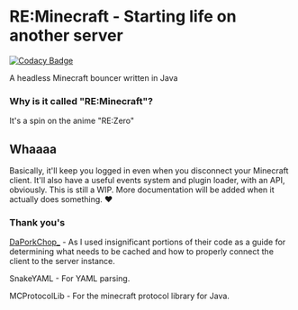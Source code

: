 # RE:Minecraft - Starting life on another server

[![Codacy Badge](https://api.codacy.com/project/badge/Grade/cc9a743afb654f488f6cdaca3bcad60c)](https://app.codacy.com/app/EmotionalLove/ReMinecraft?utm_source=github.com&utm_medium=referral&utm_content=EmotionalLove/ReMinecraft&utm_campaign=Badge_Grade_Settings)

A headless Minecraft bouncer written in Java

### Why is it called "RE:Minecraft"?
It's a spin on the anime "RE:Zero"

## Whaaaa
Basically, it'll keep you logged in even when you disconnect your Minecraft client. It'll also have a useful events system and plugin loader, with an API, obviously. This is still a WIP. More documentation will be added when it actually does something. :heart:

### Thank you's
[DaPorkChop_](https://github.com/DaMatrix/Pork2b2tBot) - As I used insignificant portions of their code as a guide for determining what needs to be cached and how to properly connect the client to the server instance.

SnakeYAML - For YAML parsing.

MCProtocolLib - For the minecraft protocol library for Java.

